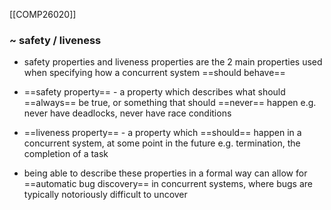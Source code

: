 [[COMP26020]]

### ~ safety / liveness
- safety properties and liveness properties are the 2 main properties used when specifying how a concurrent system ==should behave==

- ==safety property== - a property which describes what should ==always== be true, or something that should ==never== happen e.g. never have deadlocks, never have race conditions
- ==liveness property== - a property which ==should== happen in a concurrent system, at some point in the future e.g. termination, the completion of a task

- being able to describe these properties in a formal way can allow for ==automatic bug discovery== in concurrent systems, where bugs are typically notoriously difficult to uncover